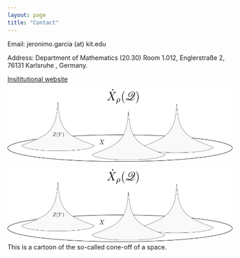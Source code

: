 ```yaml
---
layout: page
title: "Contact"
---
```


Email: jeronimo.garcia (at) kit.edu

Address: Department of Mathematics (20.30) Room 1.012, Englerstraße 2, 76131 Karlsruhe , Germany.

[Insititutional website]( https://www.math.kit.edu/iag2/~garcia/en)

<img src="ConeOff.png">
    
![ConeOff.png](ConeOff.png)
 This is a cartoon of the so-called cone-off of a space.</em>
